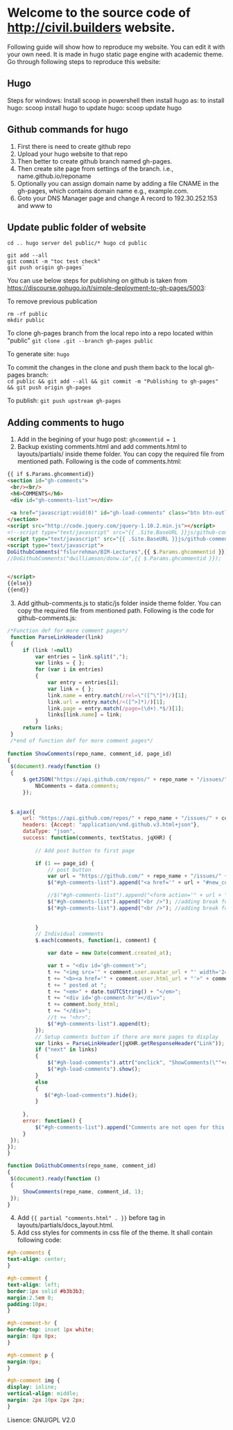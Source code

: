 # Welcome to the source code of http://civil.builders website.

Following guide will show how to reproduce my website. You can edit it with your own need. It is made in hugo static page engine with academic theme. Go through following steps to reproduce this website:

## Hugo

Steps for windows:
Install scoop in powershell then install hugo as:
to install hugo:
 scoop install hugo
to update hugo:
 scoop update hugo

 
 
## Github commands for hugo

01. First there is need to create github repo
02. Upload your hugo website to that repo
03. Then better to create github branch named gh-pages. 
04. Then create site page from settings of the branch. i.e., name.github.io/reponame
05. Optionally you can assign domain name by adding a file CNAME in the gh-pages, which contains domain name e.g., example.com.
06. Goto your DNS Manager page and change A record to 192.30.252.153 and www to    


## Update public folder of website
`cd ..
hugo server
del public/*
hugo
cd public`

```console
git add --all
git commit -m "toc test check" 
git push origin gh-pages`
```


You can use below steps for publishing on github is taken from https://discourse.gohugo.io/t/simple-deployment-to-gh-pages/5003:



To remove previous publication
```console
rm -rf public
mkdir public
```

To clone gh-pages branch from the local repo into a repo located within "public"
`git clone .git --branch gh-pages public`
  
To generate site:
`hugo`
  
To commit the changes in the clone and push them back to the local gh-pages branch:    
`cd public && git add --all && git commit -m "Publishing to gh-pages" && git push origin gh-pages`

To publish:
`git push upstream gh-pages`




## Adding comments to hugo
01. Add in the begining of your hugo post: `ghcommentid = 1`
02. Backup existing comments.html and add comments.html to layouts/partials/ inside theme folder. You can copy the required file from mentioned path. Following is the code of comments.html:
   ```html
   {{ if $.Params.ghcommentid}}
<section id="gh-comments">
    <br/><br/>
    <h6>COMMENTS</h6>
    <div id="gh-comments-list"></div>
	
	<a href="javascript:void(0)" id="gh-load-comments" class="btn btn-outline-primary px-3 py-2" style="comments">Load more comments</a>
</section>
<script src="http://code.jquery.com/jquery-1.10.2.min.js"></script>
<!--script type="text/javascript" src="{{ .Site.BaseURL }}js/github-comments.js"></script> -->
<script type="text/javascript" src="{{ .Site.BaseURL }}js/github-comments.js"></script>
<script type="text/javascript">
   DoGithubComments("fslurrehman/BIM-Lectures",{{ $.Params.ghcommentid }});
   //DoGithubComments("dwilliamson/donw.io",{{ $.Params.ghcommentid }});
   
   
</script>
{{else}}
{{end}}
   ```
03. Add github-comments.js to static/js folder inside theme folder. You can copy the required file from mentioned path. Following is the code for github-comments.js:
   ```js
   /*Function def for more comment pages*/
	function ParseLinkHeader(link)
	{
		if (link !=null)
			var entries = link.split(",");
			var links = { };
			for (var i in entries)
			{
				var entry = entries[i];
				var link = { };
				link.name = entry.match(/rel=\"([^\"]*)/)[1];
				link.url = entry.match(/<([^>]*)/)[1];
				link.page = entry.match(/page=(\d+).*$/)[1];
				links[link.name] = link;
			}			
		return links;
	}
	/*end of function def for more comment pages*/
	
function ShowComments(repo_name, comment_id, page_id)
{
	$(document).ready(function ()
    {
        $.getJSON("https://api.github.com/repos/" + repo_name + "/issues/" + comment_id, function(data) {
            NbComments = data.comments;
        });
	
	
    $.ajax({
        url: "https://api.github.com/repos/" + repo_name + "/issues/" + comment_id + "/comments" + "?page=" + page_id,
        headers: {Accept: "application/vnd.github.v3.html+json"},
        dataType: "json",
        success: function(comments, textStatus, jqXHR) {
			
			// Add post button to first page
 
            if (1 == page_id) {
                // post button 
				var url = "https://github.com/" + repo_name + "/issues/" + comment_id + "#new_comment_field";
				$("#gh-comments-list").append("<a href='" + url + "#new_comment_field' rel='nofollow' class='btn btn-outline-primary px-3 py-2'>Post your comment</a>");

                //$("#gh-comments-list").append("<form action='" + url + "' rel='nofollow'> <input type='submit' value='Post a comment on Github' /> </form>");
                $("#gh-comments-list").append("<br />"); //adding break for vertical space
				$("#gh-comments-list").append("<br />"); //adding break for vertical space
				
                
			}
            // Individual comments
            $.each(comments, function(i, comment) {

                var date = new Date(comment.created_at);

                var t = "<div id='gh-comment'>";
                t += "<img src='" + comment.user.avatar_url + "' width='24px'>";
                t += "<b><a href='" + comment.user.html_url + "'>" + comment.user.login + "</a></b>";
                t += " posted at ";
                t += "<em>" + date.toUTCString() + "</em>";
                t += "<div id='gh-comment-hr'></div>";
                t += comment.body_html;
                t += "</div>";
				//t += "<hr>";
                $("#gh-comments-list").append(t);
            });
			// Setup comments button if there are more pages to display
            var links = ParseLinkHeader(jqXHR.getResponseHeader("Link"));
            if ("next" in links)
            {
                $("#gh-load-comments").attr("onclick", "ShowComments(\""+repo_name+"\"," + comment_id + "," + (page_id + 1) + ");");
                $("#gh-load-comments").show();
            }
            else
            {
               $("#gh-load-comments").hide();
            }			
			
        },
        error: function() {
            $("#gh-comments-list").append("Comments are not open for this post yet.");
        }
    });
});
}

function DoGithubComments(repo_name, comment_id)
{
    $(document).ready(function ()
    {
        ShowComments(repo_name, comment_id, 1);
    });
}
   ```
04. Add `{{ partial "comments.html" . }}` before </article> tag in  layouts/partials/docs_layout.html.
05. Add css styles for comments in css file of the theme. It shall contain following code:
   ```css
   #gh-comments {
   text-align: center;
   }
   
   #gh-comment {
   text-align: left;
   border:1px solid #b3b3b3;
   margin:2.5em 0;
   padding:10px;
   }
   
   #gh-comment-hr {
   border-top: inset 1px white;
   margin: 8px 0px;
   }
   
   #gh-comment p {
   margin:0px;
   }
   
   #gh-comment img {
   display: inline;
   vertical-align: middle;
   margin: 2px 10px 2px 2px;
   }
   ```



Lisence: GNU/GPL V2.0 